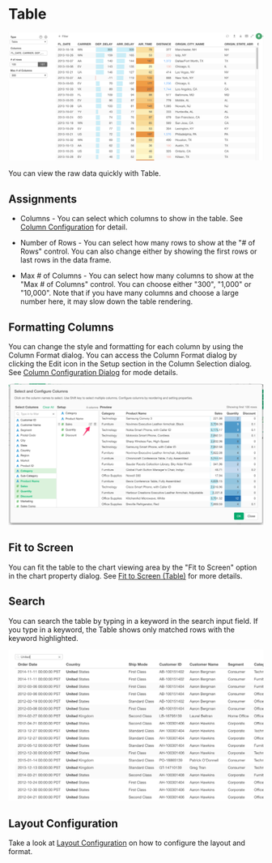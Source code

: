 # Table

![](images/table1.png)

You can view the raw data quickly with Table. 


## Assignments
* Columns - You can select which columns to show in the table. See [Column Configuration](column-configuration.md) for detail.  
* Number of Rows - You can select how many rows to show at the "# of Rows" control. You can also change either by showing the first rows or last rows in the data frame. 


* Max # of Columns - You can select how many columns to show at the "Max # of Columns" control. You can choose either "300", "1,000" or "10,000". Note that if you have many columns and choose a large number here, it may slow down the table rendering. 



## Formatting Columns

You can change the style and formatting for each column by using the Column Format dialog. You can access the Column Format dialog by clicking the Edit icon in the Setup section in the Column Selection dialog. See 
[Column Configuration Dialog](column-configuration-dialog.md) for mode details.

![](images/table-column-format.png)



## Fit to Screen


You can fit the table to the chart viewing area by the "Fit to Screen" option in the chart property dialog. See [Fit to Screen (Table)](viz/table-fit-to-screen.md) for more details.



## Search

You can search the table by typing in a keyword in the search input field. If you type in a keyword, the Table shows only matched rows with the keyword highlighted.

![](images/table2.png)


## Layout Configuration

Take a look at [Layout Configuration](layout.md) on how to configure the layout and format. 
